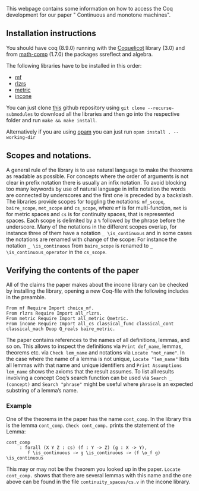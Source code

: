 This webpage contains some information on how to access the Coq development for our paper " Continuous and monotone machines".

## Installation instructions
You should have coq (8.9.0) running with the [Coquelicot](http://coquelicot.saclay.inria.fr/) library (3.0) and from [math-comp](https://math-comp.github.io/math-comp/) (1.7.0) the packages ssreflect and algebra. 

The following libraries have to be installed in this order:
- [mf](https://github.com/FlorianSteinberg/mf/tree/v1.0) 
- [rlzrs](https://github.com/FlorianSteinberg/rlzrs/tree/v1.0)
- [metric](https://github.com/FlorianSteinberg/metric/tree/v1.0)
- [incone](https://github.com/FlorianSteinberg/incone/tree/v1.0)

You can just clone [this](https://github.com/holgerthies/continuous-machines) github repository using `git clone --recurse-submodules` to download all the libraries and then go into the respective folder and run
`make && make install`.

Alternatively if you are using [opam](https://coq.inria.fr/opam-using.html) you can just run 
`opam install . --working-dir`

## Scopes and notations.

A general rule of the library is to use natural language to make the theorems as readable as possible.
For concepts where the order of arguments is not clear in prefix notation there is usually an infix notation.
To avoid blocking too many keywords by use of natural language in infix notation the words are connected by underscores and the first one is preceded by a backslash.
The libraries provide scopes for toggling the notations:
`mf_scope`, `baire_scope`, `met_scope` and `cs_scope`, where `mf` is for multi-function, `met` is for metric spaces and `cs` is for continuity spaces, that is represented spaces.
Each scope is delimited by a `%` followed by the phrase before the underscore.
Many of the notations in the different scopes overlap, for instance three of them have a notation `_ \is_continuous` and in some cases the notations are renamed with change of the scope:
For instance the notation `_ \is_continuous` from `baire_scope` is renamed to `_ \is_continuous_operator` in the `cs_scope`.

## Verifying the contents of the paper
All of the claims the paper makes about the incone library can be checked by installing the library, opening a new
Coq-file with the following includes in the preamble.
```
From mf Require Import choice_mf.
From rlzrs Require Import all_rlzrs.
From metric Require Import all_metric Qmetric.
From incone Require Import all_cs classical_func classical_cont classical_mach Duop Q_reals baire_metric.
```

The paper contains references to the names of all definitions, lemmas, and so on. 
This allows to inspect the definitions via `Print def_name`, lemmas, theorems etc. via `Check lem_name` and notations via `Locate "not_name"`. 
In the case where the name of a lemma is not unique, `Locate "lem_name"` lists all lemmas with that name and unique identifiers and `Print Assumptions lem_name` shows the axioms that the result assumes. 
To list all results involving a concept Coq’s search function can be used via `Search _ (concept)` and `Search "phrase"` might be useful where `phrase` is an expected substring of a lemma’s name.

### Example
One of the theorems in the paper has the name `cont_comp`.
In the library this is the lemma `cont_comp`.
`Check cont_comp.` prints the statement of the Lemma:
```
cont_comp
     : forall (X Y Z : cs) (f : Y -> Z) (g : X -> Y), 
        f \is_continuous -> g \is_continuous -> (f \o_f g) \is_continuous
```
This may or may not be the theorem you looked up in the paper.
`Locate cont_comp.` shows that there are several lemmas with this name and the one above can be found in the file `continuity_spaces/cs.v` in the incone library.
